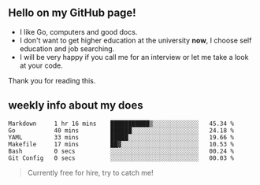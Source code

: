 ## Hello on my GitHub page!

- I like Go, computers and good docs.
- I don't want to get higher education at the university **now**, I choose self education and job searching.
- I will be very happy if you call me for an interview or let me take a look at your code.

Thank you for reading this.

## weekly info about my does
<!--START_SECTION:waka-->

```text
Markdown     1 hr 16 mins    ███████████▒░░░░░░░░░░░░░   45.34 %
Go           40 mins         ██████░░░░░░░░░░░░░░░░░░░   24.18 %
YAML         33 mins         █████░░░░░░░░░░░░░░░░░░░░   19.66 %
Makefile     17 mins         ██▓░░░░░░░░░░░░░░░░░░░░░░   10.53 %
Bash         0 secs          ░░░░░░░░░░░░░░░░░░░░░░░░░   00.24 %
Git Config   0 secs          ░░░░░░░░░░░░░░░░░░░░░░░░░   00.03 %
```

<!--END_SECTION:waka-->

> Currently free for hire, try to catch me!
